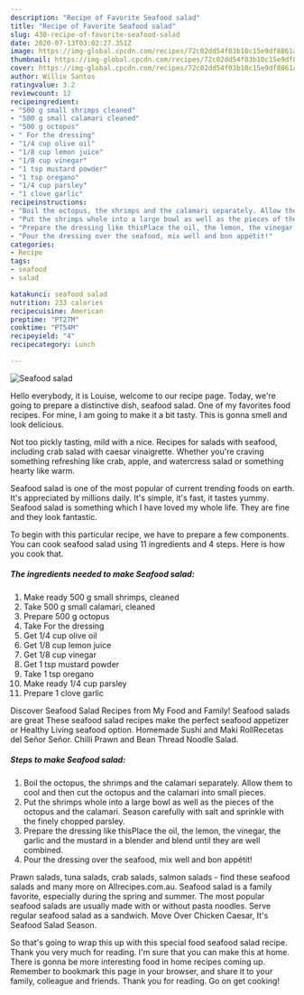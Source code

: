 ```yaml
---
description: "Recipe of Favorite Seafood salad"
title: "Recipe of Favorite Seafood salad"
slug: 430-recipe-of-favorite-seafood-salad
date: 2020-07-13T03:02:27.351Z
image: https://img-global.cpcdn.com/recipes/72c02dd54f03b10c15e9df8861a37735/751x532cq70/seafood-salad-recipe-main-photo.jpg
thumbnail: https://img-global.cpcdn.com/recipes/72c02dd54f03b10c15e9df8861a37735/751x532cq70/seafood-salad-recipe-main-photo.jpg
cover: https://img-global.cpcdn.com/recipes/72c02dd54f03b10c15e9df8861a37735/751x532cq70/seafood-salad-recipe-main-photo.jpg
author: Willie Santos
ratingvalue: 3.2
reviewcount: 12
recipeingredient:
- "500 g small shrimps cleaned"
- "500 g small calamari cleaned"
- "500 g octopus"
- " For the dressing"
- "1/4 cup olive oil"
- "1/8 cup lemon juice"
- "1/8 cup vinegar"
- "1 tsp mustard powder"
- "1 tsp oregano"
- "1/4 cup parsley"
- "1 clove garlic"
recipeinstructions:
- "Boil the octopus, the shrimps and the calamari separately. Allow them to cool and then cut the octopus and the calamari into small pieces."
- "Put the shrimps whole into a large bowl as well as the pieces of the octopus and the calamari. Season carefully with salt and sprinkle with the finely chopped parsley."
- "Prepare the dressing like thisPlace the oil, the lemon, the vinegar, the garlic and the mustard in a blender and blend until they are well combined."
- "Pour the dressing over the seafood, mix well and bon appétit!"
categories:
- Recipe
tags:
- seafood
- salad

katakunci: seafood salad 
nutrition: 233 calories
recipecuisine: American
preptime: "PT27M"
cooktime: "PT54M"
recipeyield: "4"
recipecategory: Lunch

---
```



![Seafood salad](https://img-global.cpcdn.com/recipes/72c02dd54f03b10c15e9df8861a37735/751x532cq70/seafood-salad-recipe-main-photo.jpg)

Hello everybody, it is Louise, welcome to our recipe page. Today, we're going to prepare a distinctive dish, seafood salad. One of my favorites food recipes. For mine, I am going to make it a bit tasty. This is gonna smell and look delicious.

Not too pickly tasting, mild with a nice. Recipes for salads with seafood, including crab salad with caesar vinaigrette. Whether you&#39;re craving something refreshing like crab, apple, and watercress salad or something hearty like warm.

Seafood salad is one of the most popular of current trending foods on earth. It's appreciated by millions daily. It's simple, it's fast, it tastes yummy. Seafood salad is something which I have loved my whole life. They are fine and they look fantastic.


To begin with this particular recipe, we have to prepare a few components. You can cook seafood salad using 11 ingredients and 4 steps. Here is how you cook that.

<!--inarticleads1-->

##### The ingredients needed to make Seafood salad:

1. Make ready 500 g small shrimps, cleaned
1. Take 500 g small calamari, cleaned
1. Prepare 500 g octopus
1. Take  For the dressing
1. Get 1/4 cup olive oil
1. Get 1/8 cup lemon juice
1. Get 1/8 cup vinegar
1. Get 1 tsp mustard powder
1. Take 1 tsp oregano
1. Make ready 1/4 cup parsley
1. Prepare 1 clove garlic


Discover Seafood Salad Recipes from My Food and Family! Seafood salads are great These seafood salad recipes make the perfect seafood appetizer or Healthy Living seafood option. Homemade Sushi and Maki RollRecetas del Señor Señor. Chilli Prawn and Bean Thread Noodle Salad. 

<!--inarticleads2-->

##### Steps to make Seafood salad:

1. Boil the octopus, the shrimps and the calamari separately. Allow them to cool and then cut the octopus and the calamari into small pieces.
1. Put the shrimps whole into a large bowl as well as the pieces of the octopus and the calamari. Season carefully with salt and sprinkle with the finely chopped parsley.
1. Prepare the dressing like thisPlace the oil, the lemon, the vinegar, the garlic and the mustard in a blender and blend until they are well combined.
1. Pour the dressing over the seafood, mix well and bon appétit!


Prawn salads, tuna salads, crab salads, salmon salads - find these seafood salads and many more on Allrecipes.com.au. Seafood salad is a family favorite, especially during the spring and summer. The most popular seafood salads are usually made with or without pasta noodles. Serve regular seafood salad as a sandwich. Move Over Chicken Caesar, It&#39;s Seafood Salad Season. 

So that's going to wrap this up with this special food seafood salad recipe. Thank you very much for reading. I'm sure that you can make this at home. There is gonna be more interesting food in home recipes coming up. Remember to bookmark this page in your browser, and share it to your family, colleague and friends. Thank you for reading. Go on get cooking!
